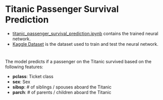 # Titanic Passenger Survival Prediction
- [titanic_passenger_survival_prediction.ipynb](titanic_passenger_survival_prediction.ipynb) contains the trained neural network.
- [Kaggle Dataset](https://www.kaggle.com/competitions/titanic/data) is the dataset used to train and test the neural network.
#
The model predicts if a passenger on the Titanic survived based on the following features:
- **pclass**: Ticket class	
- **sex**: Sex
- **sibsp**: # of siblings / spouses aboard the Titanic	
- **parch**: # of parents / children aboard the Titanic	
